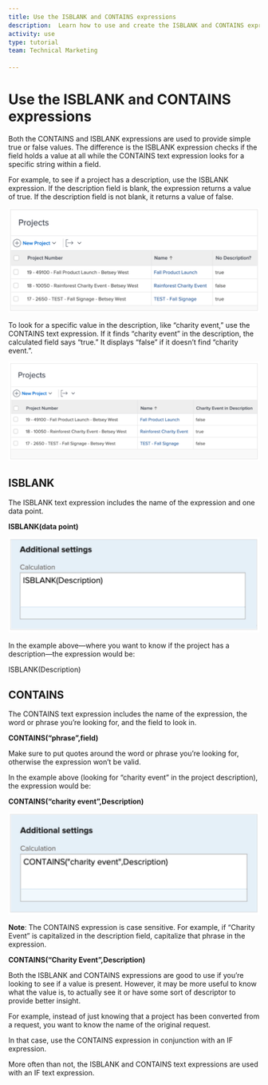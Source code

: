 ```yaml
---
title: Use the ISBLANK and CONTAINS expressions
description:  Learn how to use and create the ISBLANK and CONTAINS expressions in the a calculated field in Adobe Workfront.
activity: use
type: tutorial
team: Technical Marketing

---
```

# Use the ISBLANK and CONTAINS expressions

Both the CONTAINS and ISBLANK expressions are used to provide simple true or false values. The difference is the ISBLANK expression checks if the field holds a value at all while the CONTAINS text expression looks for a specific string within a field.

For example, to see if a project has a description, use the ISBLANK expression. If the description field is blank, the expression returns a value of true. If the description field is not blank, it returns a value of false.

![Workload balancer with utilization report](assets/isblank01.png)

To look for a specific value in the description, like “charity event,” use the CONTAINS text expression. If it finds “charity event” in the description, the calculated field says “true.” It displays “false” if it doesn’t find “charity event.”.

![Workload balancer with utilization report](assets/isblank02.png)

## ISBLANK

The ISBLANK text expression includes the name of the expression and one data point. 

**ISBLANK(data point)**

![Workload balancer with utilization report](assets/isblank03.png)

In the example above—where you want to know if the project has a description—the expression would be:

ISBLANK(Description)

## CONTAINS

The CONTAINS text expression includes the name of the expression, the word or phrase you’re looking for, and the field to look in. 

**CONTAINS(“phrase”,field)**

Make sure to put quotes around the word or phrase you’re looking for, otherwise the expression won’t be valid.

In the example above (looking for “charity event” in the project description), the expression would be:

**CONTAINS(“charity event”,Description)**

![Workload balancer with utilization report](assets/isblank04.png)

**Note**: The CONTAINS expression is case sensitive. For example, if “Charity Event” is capitalized in the description field, capitalize that phrase in the expression.

**CONTAINS(“Charity Event”,Description)**

Both the ISBLANK and CONTAINS expressions are good to use if you’re looking to see if a value is present. However, it may be more useful to know what the value is, to actually see it or have some sort of descriptor to provide better insight.

For example, instead of just knowing that a project has been converted from a request, you want to know the name of the original request. 

In that case, use the CONTAINS expression in conjunction with an IF expression. 

More often than not, the ISBLANK and CONTAINS text expressions are used with an IF text expression.
